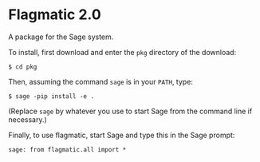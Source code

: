 Flagmatic 2.0
=============

A package for the Sage system.

To install, first download and enter the `pkg` directory of the download:

    $ cd pkg

Then, assuming the command `sage` is in your `PATH`, type:

    $ sage -pip install -e .

(Replace `sage` by whatever you use to start Sage from the command line
if necessary.)

Finally, to use flagmatic, start Sage and type this in the Sage prompt:

    sage: from flagmatic.all import *
